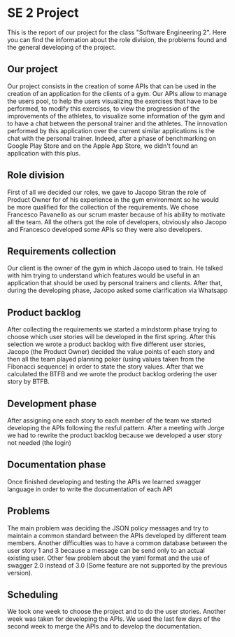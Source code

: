 
# SE 2 Project
This is the report of our project for the class "Software Engineering 2". Here you can find the information about the role division, the problems found and the general developing of the project.

## Our project
Our project consists in the creation of some APIs  that can be used in the creation of an application for the clients of a gym. Our APIs allow to manage the users pool, to help the users visualizing the exercises that have to be performed, to modify this exercises, to view the progression of the improvements of the athletes, to visualize some information of the gym and to have a chat between the personal trainer and the athletes.
The innovation performed by this application over the current similar applications is the chat with the personal trainer. Indeed, after a phase of benchmarking on Google Play Store and on the Apple App Store, we didn't found an application with this plus.
## Role division
First of all we decided our roles, we gave to Jacopo Sitran the role of Product Owner for of his experience in the gym environment so he would be more qualified for the collection of the requirements.
We chose Francesco Pavanello as our scrum master because of his ability to motivate all the team.
All the others got the role of developers, obviously also Jacopo and Francesco developed some APIs so they were also developers. 
## Requirements collection
Our client is the owner of the gym in which Jacopo used to train. He talked with him trying to understand which features would be useful in an application that should be used by personal trainers and clients. After that, during the developing phase, Jacopo  asked some clarification via Whatsapp
## Product backlog
After collecting the requirements we started a mindstorm phase  trying to choose which user stories will be  developed in the first spring. After this selection we wrote a product backlog with five different user stories, Jacopo (the Product Owner) decided the value points of each story and then all the team played planning poker (using values taken from the Fibonacci sequence) in order to state the story values. After that we calculated the BTFB and we wrote the product backlog ordering the user story by BTFB. 

## Development phase
After assigning one each story to each member of the team we started developing the APIs following the resful pattern. After a meeting with Jorge we had to rewrite the product backlog because we developed a user story not needed (the login) 

## Documentation phase
Once finished developing and testing the APIs we learned swagger language in order to write the documentation of each API

## Problems
The main problem was deciding the JSON policy messages and try to maintain a common standard between the APIs developed by different team members. Another difficulties was to have a common database between the user story 1 and 3 because a message can be send only to an actual existing user.
Other few problem about the yaml format and the use of swagger 2.0 instead of 3.0 (Some feature are not supported by the previous version).


## Scheduling
We took one week to choose the project and to do the user stories.
Another week was taken for developing the APIs.
We used the last few days of the second week to merge the APIs and to develop the documentation.
